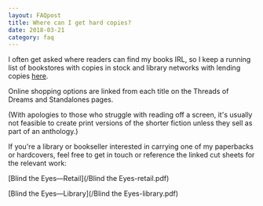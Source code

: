 ```yaml
---
layout: FAQpost
title: Where can I get hard copies? 
date: 2018-03-21
category: faq
---
```


I often get asked where readers can find my books IRL, so I keep a running list of bookstores with copies in stock and library networks with lending copies [here](https://kaie.space/news/2020/08/01/Books-in-the-Wild.html).

Online shopping options are linked from each title on the Threads of Dreams and Standalones pages.

(With apologies to those who struggle with reading off a screen, it's usually not feasible to create print versions of the shorter fiction unless they sell as part of an anthology.)

If you're a library or bookseller interested in carrying one of my paperbacks or hardcovers, feel free to get in touch or reference the linked cut sheets for the relevant work:

[Blind the Eyes—Retail](/Blind the Eyes-retail.pdf)

[Blind the Eyes—Library](/Blind the Eyes-library.pdf)
